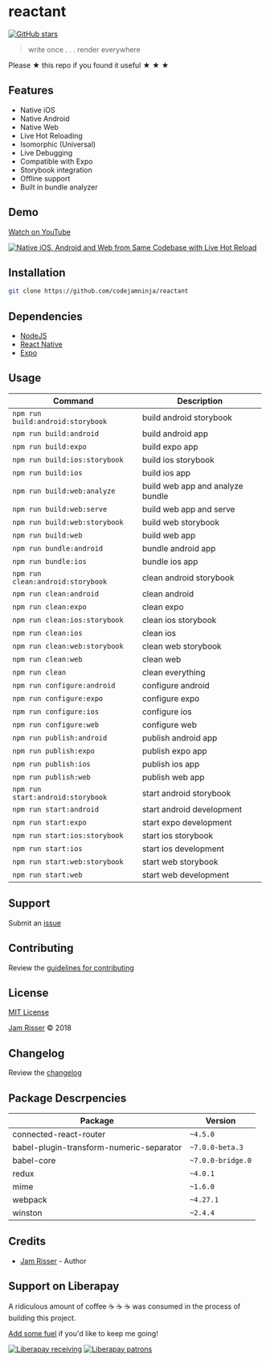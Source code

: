# reactant

[![GitHub stars](https://img.shields.io/github/stars/codejamninja/reactant.svg?style=social&label=Stars)](https://github.com/codejamninja/reactant)

> write once . . . render everywhere

Please ★ this repo if you found it useful ★ ★ ★


## Features

* Native iOS
* Native Android
* Native Web
* Live Hot Reloading
* Isomorphic (Universal)
* Live Debugging
* Compatible with Expo
* Storybook integration
* Offline support
* Built in bundle analyzer


## Demo

[Watch on YouTube](https://www.youtube.com/watch?v=RHo6JZ7A8VY)

[![Native iOS, Android and Web from Same Codebase with Live Hot Reload](https://img.youtube.com/vi/RHo6JZ7A8VY/0.jpg)](https://www.youtube.com/watch?v=RHo6JZ7A8VY)


## Installation

```sh
git clone https://github.com/codejamninja/reactant
```


## Dependencies

* [NodeJS](https://nodejs.org)
* [React Native](https://facebook.github.io/react-native)
* [Expo](https://expo.io)


## Usage

| Command                           | Description                      |
| --------------------------------- | -------------------------------- |
| `npm run build:android:storybook` | build android storybook          |
| `npm run build:android`           | build android app                |
| `npm run build:expo`              | build expo app                   |
| `npm run build:ios:storybook`     | build ios storybook              |
| `npm run build:ios`               | build ios app                    |
| `npm run build:web:analyze`       | build web app and analyze bundle |
| `npm run build:web:serve`         | build web app and serve          |
| `npm run build:web:storybook`     | build web storybook              |
| `npm run build:web`               | build web app                    |
| `npm run bundle:android`          | bundle android app               |
| `npm run bundle:ios`              | bundle ios app                   |
| `npm run clean:android:storybook` | clean android storybook          |
| `npm run clean:android`           | clean android                    |
| `npm run clean:expo`              | clean expo                       |
| `npm run clean:ios:storybook`     | clean ios storybook              |
| `npm run clean:ios`               | clean ios                        |
| `npm run clean:web:storybook`     | clean web storybook              |
| `npm run clean:web`               | clean web                        |
| `npm run clean`                   | clean everything                 |
| `npm run configure:android`       | configure android                |
| `npm run configure:expo`          | configure expo                   |
| `npm run configure:ios`           | configure ios                    |
| `npm run configure:web`           | configure web                    |
| `npm run publish:android`         | publish android app              |
| `npm run publish:expo`            | publish expo app                 |
| `npm run publish:ios`             | publish ios app                  |
| `npm run publish:web`             | publish web app                  |
| `npm run start:android:storybook` | start android storybook          |
| `npm run start:android`           | start android development        |
| `npm run start:expo`              | start expo development           |
| `npm run start:ios:storybook`     | start ios storybook              |
| `npm run start:ios`               | start ios development            |
| `npm run start:web:storybook`     | start web storybook              |
| `npm run start:web`               | start web development            |


## Support

Submit an [issue](https://github.com/codejamninja/reactant/issues/new)


## Contributing

Review the [guidelines for contributing](https://github.com/codejamninja/reactant/blob/master/CONTRIBUTING.md)


## License

[MIT License](https://github.com/codejamninja/reactant/blob/master/LICENSE)

[Jam Risser](https://codejam.ninja) © 2018


## Changelog

Review the [changelog](https://github.com/codejamninja/reactant/blob/master/CHANGELOG.md)


## Package Descrpencies
| Package                                  | Version           |
| -------                                  | -------           |
| connected-react-router                   | `~4.5.0`          |
| babel-plugin-transform-numeric-separator | `~7.0.0-beta.3`   |
| babel-core                               | `~7.0.0-bridge.0` |
| redux                                    | `~4.0.1`          |
| mime                                     | `~1.6.0`          |
| webpack                                  | `~4.27.1`         |
| winston                                  | `~2.4.4`          |


## Credits

* [Jam Risser](https://codejam.ninja) - Author


## Support on Liberapay

A ridiculous amount of coffee ☕ ☕ ☕ was consumed in the process of building this project.

[Add some fuel](https://liberapay.com/codejamninja/donate) if you'd like to keep me going!

[![Liberapay receiving](https://img.shields.io/liberapay/receives/codejamninja.svg?style=flat-square)](https://liberapay.com/codejamninja/donate)
[![Liberapay patrons](https://img.shields.io/liberapay/patrons/codejamninja.svg?style=flat-square)](https://liberapay.com/codejamninja/donate)
